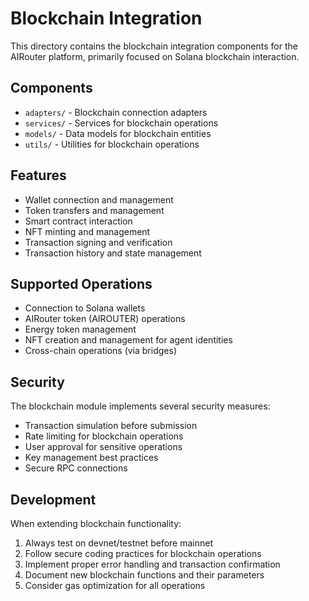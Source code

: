 # Blockchain Integration

This directory contains the blockchain integration components for the AIRouter platform, primarily focused on Solana blockchain interaction.

## Components

- `adapters/` - Blockchain connection adapters
- `services/` - Services for blockchain operations
- `models/` - Data models for blockchain entities
- `utils/` - Utilities for blockchain operations

## Features

- Wallet connection and management
- Token transfers and management
- Smart contract interaction
- NFT minting and management
- Transaction signing and verification
- Transaction history and state management

## Supported Operations

- Connection to Solana wallets
- AIRouter token (AIROUTER) operations
- Energy token management
- NFT creation and management for agent identities
- Cross-chain operations (via bridges)

## Security

The blockchain module implements several security measures:

- Transaction simulation before submission
- Rate limiting for blockchain operations
- User approval for sensitive operations
- Key management best practices
- Secure RPC connections

## Development

When extending blockchain functionality:

1. Always test on devnet/testnet before mainnet
2. Follow secure coding practices for blockchain operations
3. Implement proper error handling and transaction confirmation
4. Document new blockchain functions and their parameters
5. Consider gas optimization for all operations 